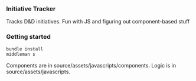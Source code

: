 ### Initiative Tracker

Tracks D&D initiatives. Fun with JS and figuring out component-based stuff

### Getting started

```sh
bundle install
middleman s
```

Components are in source/assets/javascripts/components.
Logic is in source/assets/javascripts.
